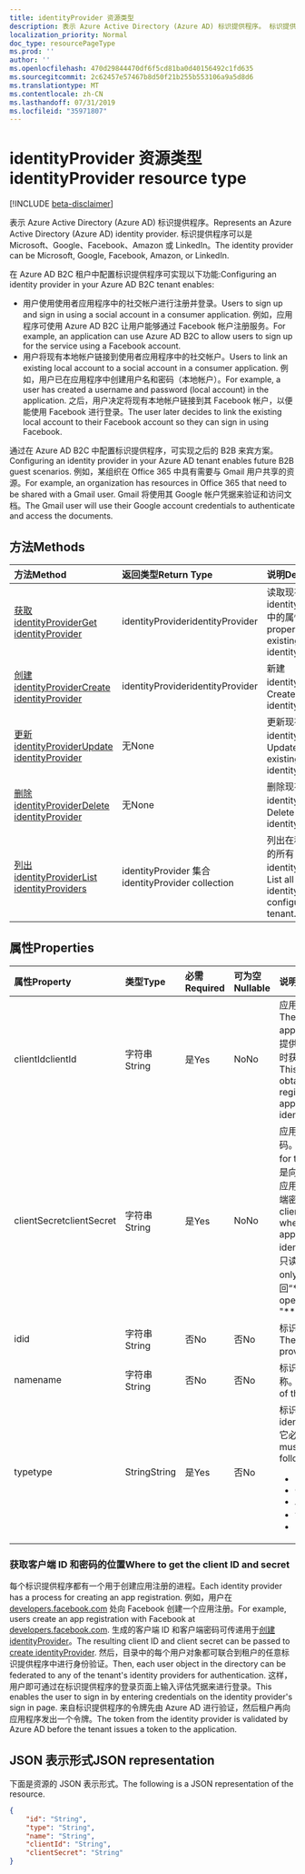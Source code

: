 ```yaml
---
title: identityProvider 资源类型
description: 表示 Azure Active Directory (Azure AD) 标识提供程序。 标识提供程序可以是 Microsoft、Google、Facebook、Amazon 或 LinkedIn。
localization_priority: Normal
doc_type: resourcePageType
ms.prod: ''
author: ''
ms.openlocfilehash: 470d29844470df6f5cd81ba0d40156492c1fd635
ms.sourcegitcommit: 2c62457e57467b8d50f21b255b553106a9a5d8d6
ms.translationtype: MT
ms.contentlocale: zh-CN
ms.lasthandoff: 07/31/2019
ms.locfileid: "35971807"
---
```

# <a name="identityprovider-resource-type"></a><span data-ttu-id="90cf2-104">identityProvider 资源类型</span><span class="sxs-lookup"><span data-stu-id="90cf2-104">identityProvider resource type</span></span>

[!INCLUDE [beta-disclaimer](../../includes/beta-disclaimer.md)]

<span data-ttu-id="90cf2-105">表示 Azure Active Directory (Azure AD) 标识提供程序。</span><span class="sxs-lookup"><span data-stu-id="90cf2-105">Represents an Azure Active Directory (Azure AD) identity provider.</span></span> <span data-ttu-id="90cf2-106">标识提供程序可以是 Microsoft、Google、Facebook、Amazon 或 LinkedIn。</span><span class="sxs-lookup"><span data-stu-id="90cf2-106">The identity provider can be Microsoft, Google, Facebook, Amazon, or LinkedIn.</span></span>

<span data-ttu-id="90cf2-107">在 Azure AD B2C 租户中配置标识提供程序可实现以下功能:</span><span class="sxs-lookup"><span data-stu-id="90cf2-107">Configuring an identity provider in your Azure AD B2C tenant enables:</span></span>

* <span data-ttu-id="90cf2-108">用户使用使用者应用程序中的社交帐户进行注册并登录。</span><span class="sxs-lookup"><span data-stu-id="90cf2-108">Users to sign up and sign in using a social account in a consumer application.</span></span> <span data-ttu-id="90cf2-109">例如，应用程序可使用 Azure AD B2C 让用户能够通过 Facebook 帐户注册服务。</span><span class="sxs-lookup"><span data-stu-id="90cf2-109">For example, an application can use Azure AD B2C to allow users to sign up for the service using a Facebook account.</span></span>
* <span data-ttu-id="90cf2-110">用户将现有本地帐户链接到使用者应用程序中的社交帐户。</span><span class="sxs-lookup"><span data-stu-id="90cf2-110">Users to link an existing local account to a social account in a consumer application.</span></span> <span data-ttu-id="90cf2-111">例如，用户已在应用程序中创建用户名和密码（本地帐户）。</span><span class="sxs-lookup"><span data-stu-id="90cf2-111">For example, a user has created a username and password (local account) in the application.</span></span> <span data-ttu-id="90cf2-112">之后，用户决定将现有本地帐户链接到其 Facebook 帐户，以便能使用 Facebook 进行登录。</span><span class="sxs-lookup"><span data-stu-id="90cf2-112">The user later decides to link the existing local account to their Facebook account so they can sign in using Facebook.</span></span>

<span data-ttu-id="90cf2-113">通过在 Azure AD B2C 中配置标识提供程序，可实现之后的 B2B 来宾方案。</span><span class="sxs-lookup"><span data-stu-id="90cf2-113">Configuring an identity provider in your Azure AD tenant enables future B2B guest scenarios.</span></span> <span data-ttu-id="90cf2-114">例如，某组织在 Office 365 中具有需要与 Gmail 用户共享的资源。</span><span class="sxs-lookup"><span data-stu-id="90cf2-114">For example, an organization has resources in Office 365 that need to be shared with a Gmail user.</span></span> <span data-ttu-id="90cf2-115">Gmail 将使用其 Google 帐户凭据来验证和访问文档。</span><span class="sxs-lookup"><span data-stu-id="90cf2-115">The Gmail user will use their Google account credentials to authenticate and access the documents.</span></span>

## <a name="methods"></a><span data-ttu-id="90cf2-116">方法</span><span class="sxs-lookup"><span data-stu-id="90cf2-116">Methods</span></span>

| <span data-ttu-id="90cf2-117">方法</span><span class="sxs-lookup"><span data-stu-id="90cf2-117">Method</span></span>       | <span data-ttu-id="90cf2-118">返回类型</span><span class="sxs-lookup"><span data-stu-id="90cf2-118">Return Type</span></span>  |<span data-ttu-id="90cf2-119">说明</span><span class="sxs-lookup"><span data-stu-id="90cf2-119">Description</span></span>|
|:---------------|:--------|:----------|
|[<span data-ttu-id="90cf2-120">获取 identityProvider</span><span class="sxs-lookup"><span data-stu-id="90cf2-120">Get identityProvider</span></span>](../api/identityprovider-get.md) |<span data-ttu-id="90cf2-121">identityProvider</span><span class="sxs-lookup"><span data-stu-id="90cf2-121">identityProvider</span></span>|<span data-ttu-id="90cf2-122">读取现有 identityProvider 中的属性。</span><span class="sxs-lookup"><span data-stu-id="90cf2-122">Read properties of an existing identityProvider.</span></span>|
|[<span data-ttu-id="90cf2-123">创建 identityProvider</span><span class="sxs-lookup"><span data-stu-id="90cf2-123">Create identityProvider</span></span>](../api/identityprovider-post-identityproviders.md)|<span data-ttu-id="90cf2-124">identityProvider</span><span class="sxs-lookup"><span data-stu-id="90cf2-124">identityProvider</span></span>|<span data-ttu-id="90cf2-125">新建 identityProvider。</span><span class="sxs-lookup"><span data-stu-id="90cf2-125">Create a new identityProvider.</span></span>|
|[<span data-ttu-id="90cf2-126">更新 identityProvider</span><span class="sxs-lookup"><span data-stu-id="90cf2-126">Update identityProvider</span></span>](../api/identityprovider-update.md)|<span data-ttu-id="90cf2-127">无</span><span class="sxs-lookup"><span data-stu-id="90cf2-127">None</span></span>|<span data-ttu-id="90cf2-128">更新现有的 identityProvider。</span><span class="sxs-lookup"><span data-stu-id="90cf2-128">Update an existing identityProvider.</span></span>|
|[<span data-ttu-id="90cf2-129">删除 identityProvider</span><span class="sxs-lookup"><span data-stu-id="90cf2-129">Delete identityProvider</span></span>](../api/identityprovider-delete.md)|<span data-ttu-id="90cf2-130">无</span><span class="sxs-lookup"><span data-stu-id="90cf2-130">None</span></span>|<span data-ttu-id="90cf2-131">删除现有的 identityProvider。</span><span class="sxs-lookup"><span data-stu-id="90cf2-131">Delete an existing identityProvider.</span></span>|
|[<span data-ttu-id="90cf2-132">列出 identityProvider</span><span class="sxs-lookup"><span data-stu-id="90cf2-132">List identityProviders</span></span>](../api/identityprovider-list.md)|<span data-ttu-id="90cf2-133">identityProvider 集合</span><span class="sxs-lookup"><span data-stu-id="90cf2-133">identityProvider collection</span></span>|<span data-ttu-id="90cf2-134">列出在租户中配置的所有 identityProvider。</span><span class="sxs-lookup"><span data-stu-id="90cf2-134">List all identityProviders configured in a tenant.</span></span>|

## <a name="properties"></a><span data-ttu-id="90cf2-135">属性</span><span class="sxs-lookup"><span data-stu-id="90cf2-135">Properties</span></span>

|<span data-ttu-id="90cf2-136">属性</span><span class="sxs-lookup"><span data-stu-id="90cf2-136">Property</span></span>|<span data-ttu-id="90cf2-137">类型</span><span class="sxs-lookup"><span data-stu-id="90cf2-137">Type</span></span>|<span data-ttu-id="90cf2-138">必需</span><span class="sxs-lookup"><span data-stu-id="90cf2-138">Required</span></span>|<span data-ttu-id="90cf2-139">可为空</span><span class="sxs-lookup"><span data-stu-id="90cf2-139">Nullable</span></span>|<span data-ttu-id="90cf2-140">说明</span><span class="sxs-lookup"><span data-stu-id="90cf2-140">Description</span></span>|
|:---------------|:--------|:--------|:--------|:----------|
|<span data-ttu-id="90cf2-141">clientId</span><span class="sxs-lookup"><span data-stu-id="90cf2-141">clientId</span></span>|<span data-ttu-id="90cf2-142">字符串</span><span class="sxs-lookup"><span data-stu-id="90cf2-142">String</span></span>|<span data-ttu-id="90cf2-143">是</span><span class="sxs-lookup"><span data-stu-id="90cf2-143">Yes</span></span>|<span data-ttu-id="90cf2-144">No</span><span class="sxs-lookup"><span data-stu-id="90cf2-144">No</span></span>|<span data-ttu-id="90cf2-145">应用程序的客户端 ID。</span><span class="sxs-lookup"><span data-stu-id="90cf2-145">The client ID for the application.</span></span> <span data-ttu-id="90cf2-146">这是向标识提供程序注册应用程序时获取的客户端 ID。</span><span class="sxs-lookup"><span data-stu-id="90cf2-146">This is the client ID obtained when registering the application with the identity provider.</span></span>|
|<span data-ttu-id="90cf2-147">clientSecret</span><span class="sxs-lookup"><span data-stu-id="90cf2-147">clientSecret</span></span>|<span data-ttu-id="90cf2-148">字符串</span><span class="sxs-lookup"><span data-stu-id="90cf2-148">String</span></span>|<span data-ttu-id="90cf2-149">是</span><span class="sxs-lookup"><span data-stu-id="90cf2-149">Yes</span></span>|<span data-ttu-id="90cf2-150">No</span><span class="sxs-lookup"><span data-stu-id="90cf2-150">No</span></span>|<span data-ttu-id="90cf2-151">应用程序的客户端密码。</span><span class="sxs-lookup"><span data-stu-id="90cf2-151">The client secret for the application.</span></span> <span data-ttu-id="90cf2-152">这是向标识提供程序注册应用程序时获取的客户端密码。</span><span class="sxs-lookup"><span data-stu-id="90cf2-152">This is the client secret obtained when registering the application with the identity provider.</span></span> <span data-ttu-id="90cf2-153">这是只读的。</span><span class="sxs-lookup"><span data-stu-id="90cf2-153">This is write-only.</span></span> <span data-ttu-id="90cf2-154">读取操作将返回“\*\*\*\*”。</span><span class="sxs-lookup"><span data-stu-id="90cf2-154">A read operation will return "\*\*\*\*".</span></span>|
|<span data-ttu-id="90cf2-155">id</span><span class="sxs-lookup"><span data-stu-id="90cf2-155">id</span></span>|<span data-ttu-id="90cf2-156">字符串</span><span class="sxs-lookup"><span data-stu-id="90cf2-156">String</span></span>|<span data-ttu-id="90cf2-157">否</span><span class="sxs-lookup"><span data-stu-id="90cf2-157">No</span></span>|<span data-ttu-id="90cf2-158">否</span><span class="sxs-lookup"><span data-stu-id="90cf2-158">No</span></span>|<span data-ttu-id="90cf2-159">标识提供程序的 ID。</span><span class="sxs-lookup"><span data-stu-id="90cf2-159">The ID of the identity provider.</span></span>|
|<span data-ttu-id="90cf2-160">name</span><span class="sxs-lookup"><span data-stu-id="90cf2-160">name</span></span>|<span data-ttu-id="90cf2-161">字符串</span><span class="sxs-lookup"><span data-stu-id="90cf2-161">String</span></span>|<span data-ttu-id="90cf2-162">否</span><span class="sxs-lookup"><span data-stu-id="90cf2-162">No</span></span>|<span data-ttu-id="90cf2-163">否</span><span class="sxs-lookup"><span data-stu-id="90cf2-163">No</span></span>|<span data-ttu-id="90cf2-164">标识提供程序的显示名称。</span><span class="sxs-lookup"><span data-stu-id="90cf2-164">The display name of the identity provider.</span></span>|
|<span data-ttu-id="90cf2-165">type</span><span class="sxs-lookup"><span data-stu-id="90cf2-165">type</span></span>|<span data-ttu-id="90cf2-166">String</span><span class="sxs-lookup"><span data-stu-id="90cf2-166">String</span></span>|<span data-ttu-id="90cf2-167">是</span><span class="sxs-lookup"><span data-stu-id="90cf2-167">Yes</span></span>|<span data-ttu-id="90cf2-168">否</span><span class="sxs-lookup"><span data-stu-id="90cf2-168">No</span></span>|<span data-ttu-id="90cf2-169">标识提供程序类型。</span><span class="sxs-lookup"><span data-stu-id="90cf2-169">The identity provider type.</span></span> <span data-ttu-id="90cf2-170">它必须是下列值之一:</span><span class="sxs-lookup"><span data-stu-id="90cf2-170">It must be one of the following values:</span></span> <ul><li/><span data-ttu-id="90cf2-171">Microsoft</span><span class="sxs-lookup"><span data-stu-id="90cf2-171">Microsoft</span></span><li/><span data-ttu-id="90cf2-172">Google</span><span class="sxs-lookup"><span data-stu-id="90cf2-172">Google</span></span><li/><span data-ttu-id="90cf2-173">Amazon</span><span class="sxs-lookup"><span data-stu-id="90cf2-173">Amazon</span></span><li/><span data-ttu-id="90cf2-174">领英</span><span class="sxs-lookup"><span data-stu-id="90cf2-174">LinkedIn</span></span><li/><span data-ttu-id="90cf2-175">Facebook</span><span class="sxs-lookup"><span data-stu-id="90cf2-175">Facebook</span></span></ul>|

### <a name="where-to-get-the-client-id-and-secret"></a><span data-ttu-id="90cf2-176">获取客户端 ID 和密码的位置</span><span class="sxs-lookup"><span data-stu-id="90cf2-176">Where to get the client ID and secret</span></span>

<span data-ttu-id="90cf2-177">每个标识提供程序都有一个用于创建应用注册的进程。</span><span class="sxs-lookup"><span data-stu-id="90cf2-177">Each identity provider has a process for creating an app registration.</span></span> <span data-ttu-id="90cf2-178">例如，用户在 [developers.facebook.com](https://developers.facebook.com/) 处向 Facebook 创建一个应用注册。</span><span class="sxs-lookup"><span data-stu-id="90cf2-178">For example, users create an app registration with Facebook at [developers.facebook.com](https://developers.facebook.com/).</span></span> <span data-ttu-id="90cf2-179">生成的客户端 ID 和客户端密码可传递用于[创建 identityProvider](../api/identityprovider-post-identityproviders.md)。</span><span class="sxs-lookup"><span data-stu-id="90cf2-179">The resulting client ID and client secret can be passed to [create identityProvider](../api/identityprovider-post-identityproviders.md).</span></span> <span data-ttu-id="90cf2-180">然后，目录中的每个用户对象都可联合到租户的任意标识提供程序中进行身份验证。</span><span class="sxs-lookup"><span data-stu-id="90cf2-180">Then, each user object in the directory can be federated to any of the tenant's identity providers for authentication.</span></span> <span data-ttu-id="90cf2-181">这样，用户即可通过在标识提供程序的登录页面上输入评估凭据来进行登录。</span><span class="sxs-lookup"><span data-stu-id="90cf2-181">This enables the user to sign in by entering credentials on the identity provider's sign in page.</span></span> <span data-ttu-id="90cf2-182">来自标识提供程序的令牌先由 Azure AD 进行验证，然后租户再向应用程序发出一个令牌。</span><span class="sxs-lookup"><span data-stu-id="90cf2-182">The token from the identity provider is validated by Azure AD before the tenant issues a token to the application.</span></span>

## <a name="json-representation"></a><span data-ttu-id="90cf2-183">JSON 表示形式</span><span class="sxs-lookup"><span data-stu-id="90cf2-183">JSON representation</span></span>

<span data-ttu-id="90cf2-184">下面是资源的 JSON 表示形式。</span><span class="sxs-lookup"><span data-stu-id="90cf2-184">The following is a JSON representation of the resource.</span></span>

<!-- {
  "blockType": "resource",
  "@odata.type": "microsoft.graph.IdentityProvider"
} -->

```json
{
    "id": "String",
    "type": "String",
    "name": "String",
    "clientId": "String",
    "clientSecret": "String"
}
```
